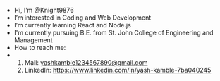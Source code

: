 - Hi, I’m @Knight9876
- I’m interested in Coding and Web Development
- I’m currently learning React and Node.js
- I'm currently pursuing B.E. from St. John College of Engineering and Management
- How to reach me:
- 1. Mail: yashkamble1234567890@gmail.com
  2. LinkedIn: https://www.linkedin.com/in/yash-kamble-7ba040245

<!---
Knight9876/Knight9876 is a ✨ special ✨ repository because its `README.md` (this file) appears on your GitHub profile.
You can click the Preview link to take a look at your changes.
--->

